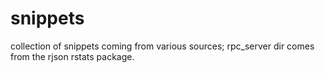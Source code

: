 snippets
========

collection of snippets coming from various sources; rpc_server dir comes from the rjson rstats package.


